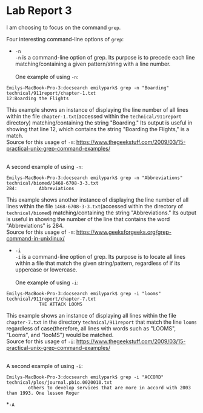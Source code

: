 # Lab Report 3

I am choosing to focus on the command `grep`.

Four interesting command-line options of `grep`:

* `-n`
<br>`-n` is a command-line option of grep. Its purpose is to precede each line matching/containing a given pattern/string with a line number.</br>
<br>One example of using `-n`:</br>

```
Emilys-MacBook-Pro-3:docsearch emilypark$ grep -n "Boarding" technical/911report/chapter-1.txt
12:Boarding the Flights
```

This example shows an instance of displaying the line number of all lines within the file `chapter-1.txt`(accessed within the `technical/911report` directory) matching/containing the string "Boarding." Its output is useful in showing that line 12, which contains the string "Boarding the Flights," is a match.
<br>Source for this usage of `-n`: https://www.thegeekstuff.com/2009/03/15-practical-unix-grep-command-examples/</br>

<br>A second example of using `-n`:</br>

```
Emilys-MacBook-Pro-3:docsearch emilypark$ grep -n "Abbreviations" technical/biomed/1468-6708-3-3.txt
284:        Abbreviations
```
This example shows another instance of displaying the line number of all lines within the file `1468-6708-3-3.txt`(accessed within the directory of `technical/biomed`) matching/containing the string "Abbreviations." Its output is useful in showing the number of the line that contains the word "Abbreviations" is 284.
<br>Source for this usage of `-n`: https://www.geeksforgeeks.org/grep-command-in-unixlinux/</br>

* `-i`
<br>`-i` is a command-line option of grep. Its purpose is to locate all lines within a file that match the given string/pattern, regardless of if its uppercase or lowercase.</br>
<br>One example of using `-i`:</br>
```
Emilys-MacBook-Pro-3:docsearch emilypark$ grep -i "looms" technical/911report/chapter-7.txt
            THE ATTACK LOOMS
```
This example shows an instance of displaying all lines within the file `chapter-7.txt` in the directory `technical/911report` that match
the line `looms` regardless of case(therefore, all lines with words such as "LOOMS", "Looms", and "looMS") would be matched.
<br>Source for this usage of `-i`: https://www.thegeekstuff.com/2009/03/15-practical-unix-grep-command-examples/</br>

<br>A second example of using `-i`:</br>
```
Emilys-MacBook-Pro-3:docsearch emilypark$ grep -i "ACCORD" technical/plos/journal.pbio.0020010.txt
        others to develop services that are more in accord with 2003 than 1993. One lesson Roger
```


*`-A`

